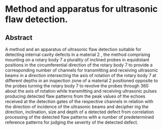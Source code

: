 # Method and apparatus for ultrasonic flaw detection.

## Abstract
A method and an apparatus of ultrasonic flaw detection suitable for detecting internal cavity defects in a material 2 , the method comprising mounting on a rotary body 7 a plurality of inclined probes in equidistant positions in the circumferential direction of the rotary body 7 to provide a corresponding number of channels for transmitting and receiving ultrasonic beams in a direction intersecting the axis of rotation of the rotary body 7 at different depths in an inspection zone of a material 2 positioned opposite to the probes turning the rotary body 7 to revolve the probes through 360 about the axis of rotation while transmitting and receiving ultrasonic pulses producing detected flaw patterns from the peak values of the echoes received at the detection gates of the respective channels in relation with the direction of incidence of the ultrasonic beams and decipher ing the direction, inclination, size and depth of a detected defect from correlation processing of the detected flaw patterns with a number of predetermined reference patterns for judging the severity of the detected defect.